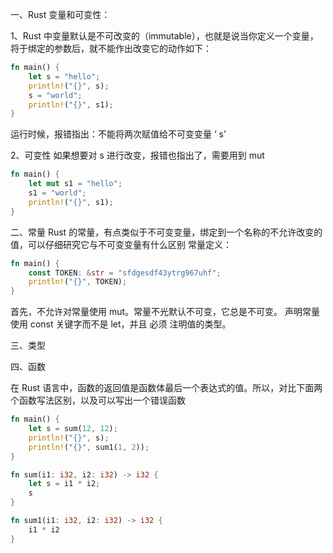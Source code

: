 一、Rust 变量和可变性：

1、Rust 中变量默认是不可改变的（immutable），也就是说当你定义一个变量，将于绑定的参数后，就不能作出改变它的动作如下：

```rust
fn main() {
    let s = "hello";
    println!("{}", s);
    s = "world";
    println!("{}", s1);
}
```

运行时候，报错指出：不能将两次赋值给不可变变量 ‘ s’

2、可变性
如果想要对 s 进行改变，报错也指出了，需要用到 mut

```rust
fn main() {
    let mut s1 = "hello";
    s1 = "world";
    println!("{}", s1);
}
```

二、常量
Rust 的常量，有点类似于不可变变量，绑定到一个名称的不允许改变的值，可以仔细研究它与不可变变量有什么区别
常量定义：

```rust
fn main() {
    const TOKEN: &str = "sfdgesdf43ytrg967uhf";
    println!("{}", TOKEN);
}
```

首先，不允许对常量使用 mut。常量不光默认不可变，它总是不可变。
声明常量使用 const 关键字而不是 let，并且 必须 注明值的类型。

三、类型

四、函数

在 Rust 语言中，函数的返回值是函数体最后一个表达式的值。所以，对比下面两个函数写法区别，以及可以写出一个错误函数

```rust
fn main() {
    let s = sum(12, 12);
    println!("{}", s);
    println!("{}", sum1(1, 2));
}

fn sum(i1: i32, i2: i32) -> i32 {
    let s = i1 * i2;
    s
}

fn sum1(i1: i32, i2: i32) -> i32 {
    i1 * i2
}
```
